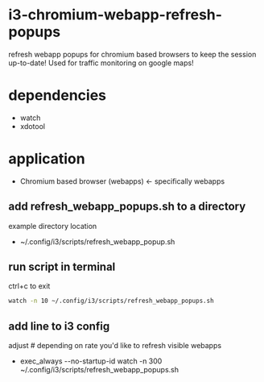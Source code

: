 # i3-chromium-webapp-refresh-popups
refresh webapp popups for chromium based browsers to keep the session up-to-date! Used for traffic monitoring on google maps!

# dependencies
* watch
* xdotool

# application
* Chromium based browser (webapps) <- specifically webapps

## add refresh_webapp_popups.sh to a directory
example directory location

* ~/.config/i3/scripts/refresh_webapp_popup.sh

## run script in terminal

ctrl+c to exit

```sh
watch -n 10 ~/.config/i3/scripts/refresh_webapp_popups.sh
```

## add line to i3 config
adjust # depending on rate you'd like to refresh visible webapps

* exec_always --no-startup-id watch -n 300 ~/.config/i3/scripts/refresh_webapp_popups.sh
